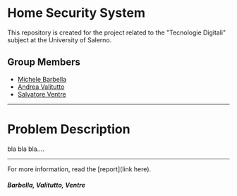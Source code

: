 # Home Security System
This repository is created for the project related to the "Tecnologie Digitali" subject at the University of Salerno.

## Group Members
* [Michele Barbella](https://github.com/michelebarbella)
* [Andrea Valitutto](https://github.com/andrewvali)
* [Salvatore Ventre](https://github.com/salventre)
___
# Problem Description
bla bla bla....
___
For more information, read the [report](link here).

##### Barbella, Valitutto, Ventre
